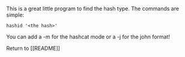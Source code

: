 This is a great little program to find the hash type. The commands are simple:

	hashid '<the hash>'

You can add a -m for the hashcat mode or a -j for the john format!

Return to [[README]]